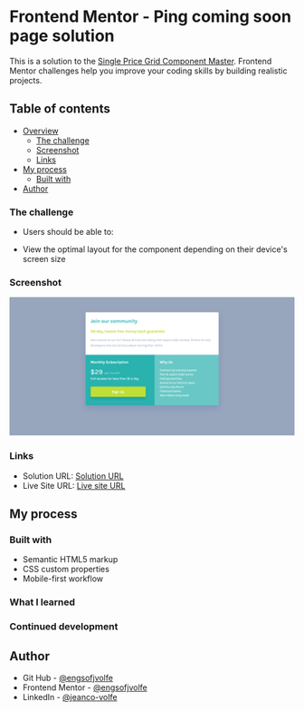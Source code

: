 # Frontend Mentor - Ping coming soon page solution

This is a solution to the [Single Price Grid Component Master](https://www.frontendmentor.io/challenges/single-price-grid-component-5ce41129d0ff452fec5abbbc/hub). Frontend Mentor challenges help you improve your coding skills by building realistic projects.

## Table of contents

- [Overview](#overview)
  - [The challenge](#the-challenge)
  - [Screenshot](#screenshot)
  - [Links](#links)
- [My process](#my-process)
  - [Built with](#built-with)
- [Author](#author)

### The challenge

- Users should be able to:

- View the optimal layout for the component depending on their device's screen size

### Screenshot

![](./images/screenshot.png)

### Links

- Solution URL: [Solution URL](https://github.com/engsofjvolfe/frontendmentor/edit/main/single-price-grid-component-master/README.md)
- Live Site URL: [Live site URL](https://jvolfe-flexbox-lpg.netlify.app/)

## My process

### Built with

- Semantic HTML5 markup
- CSS custom properties
- Mobile-first workflow

### What I learned

### Continued development

## Author

- Git Hub - [@engsofjvolfe](https://github.com/engsofjvolfe)
- Frontend Mentor - [@engsofjvolfe](https://www.frontendmentor.io/profile/engsofjvolfe)
- LinkedIn - [@jeanco-volfe](https://www.linkedin.com/in/jeanco-volfe/)
